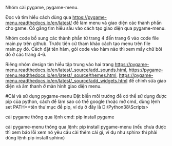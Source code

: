 Nhóm cài pygame, pygame-menu. 

Đọc và tìm hiểu cách dùng qua https://pygame-menu.readthedocs.io/en/latest/ để làm menu và giao diện các thành phần cho game. Cố gắng tìm hiểu sâu vào cách tạo giao diện qua pygame-menu.

Nhóm code bổ sung các thành phần từ trang 4 đến trang 6 vào code file main.py trên github. Trước tiên cứ tham khảo cách tạo menu trên file main.py đó.
Cách đặt tên hàm, gói code vào hàm nào thì xem mấy chữ bôi đỏ ở các trang 4-6.

Riêng nhóm design tìm hiểu tập trung vào hai trang https://pygame-menu.readthedocs.io/en/latest/_source/add_sounds.html, https://pygame-menu.readthedocs.io/en/latest/_source/themes.html, https://pygame-menu.readthedocs.io/en/latest/_source/add_widgets.html để chỉnh sửa giao diện và âm thanh ở màn hình giao diện menu.



#Cài và sử dụng pygame-menu
Đặt biến môi trường để có thể sử dụng được pip của python, cách để làm sao có thể google
(hoặc mở cmd, dùng lệnh set PATH=<tên thư mục để pip, ví dụ ở đây là D:\Python38\Scripts>

cài pygame thông qua lệnh cmd: 
  pip install pygame
  
cài pygame-menu thông qua lệnh:
  pip install pygame-menu
(nếu chưa được thì xem báo lỗi xem nó yêu cầu cài thêm cái gì, ví dụ như sphinx thì phải dùng lệnh pip install sphinx)

